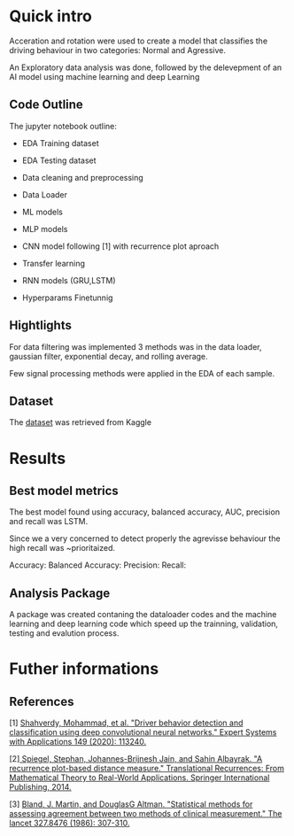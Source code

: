 # Quick intro

Acceration and rotation were used to create a model that classifies the driving behaviour in two categories: Normal and Agressive. 

An Exploratory data analysis was done, followed by the delevepment of an AI model using machine learning and deep Learning 


## Code Outline

The jupyter notebook outline:

- EDA Training dataset

- EDA Testing dataset

- Data cleaning and preprocessing

- Data Loader

- ML models 

- MLP models

- CNN model following [1] with recurrence plot aproach

- Transfer learning

- RNN models (GRU,LSTM)

- Hyperparams Finetunnig 

## Hightlights

For data filtering was implemented 3 methods was in the data loader, gaussian filter, exponential decay, and rolling average. 

Few signal processing methods were applied in the EDA of each sample.


## Dataset

The  [dataset](https://www.kaggle.com/datasets/outofskills/driving-behavior) was retrieved from Kaggle


# Results

## Best model metrics

The best model found using accuracy, balanced accuracy, AUC, precision and recall was LSTM.



Since we a very concerned to detect properly the agrevisse behaviour the high recall was ~prioritaized. 

Accuracy:
Balanced Accuracy:
Precision:
Recall:


## Analysis Package

A package was created contaning the dataloader codes and the machine learning and deep learning code which speed up the trainning, validation, testing and evalution process.




# Futher informations

## References


[1] [Shahverdy, Mohammad, et al. "Driver behavior detection and classification using deep convolutional neural networks." Expert Systems with Applications 149 (2020): 113240.](https://www.sciencedirect.com/science/article/abs/pii/S095741742030066X)

[2][ Spiegel, Stephan, Johannes-Brijnesh Jain, and Sahin Albayrak. "A recurrence plot-based distance measure." Translational Recurrences: From Mathematical Theory to Real-World Applications. Springer International Publishing, 2014.](https://link.springer.com/chapter/10.1007/978-3-319-09531-8_1)

[3] [Bland, J. Martin, and DouglasG Altman. "Statistical methods for assessing agreement between two methods of clinical measurement." The lancet 327.8476 (1986): 307-310.](https://pubmed.ncbi.nlm.nih.gov/2868172/)



